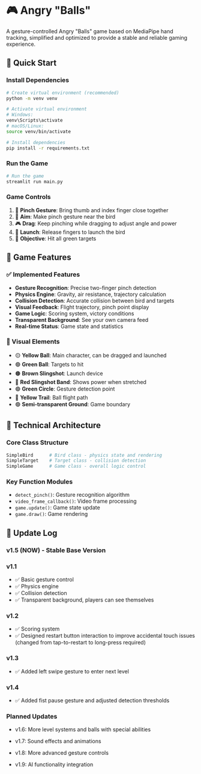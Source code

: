 # 🎮 Angry "Balls"

A gesture-controlled Angry "Balls" game based on MediaPipe hand tracking, simplified and optimized to provide a stable and reliable gaming experience.

## 🚀 Quick Start

### Install Dependencies
```bash
# Create virtual environment (recommended)
python -m venv venv

# Activate virtual environment
# Windows:
venv\Scripts\activate
# macOS/Linux:
source venv/bin/activate

# Install dependencies
pip install -r requirements.txt
```

### Run the Game
```bash
# Run the game
streamlit run main.py
```

### Game Controls
1. 🤏 **Pinch Gesture**: Bring thumb and index finger close together
2. 🎯 **Aim**: Make pinch gesture near the bird
3. 🎮 **Drag**: Keep pinching while dragging to adjust angle and power
4. 🚀 **Launch**: Release fingers to launch the bird
5. 🎯 **Objective**: Hit all green targets

## 🎯 Game Features

### ✅ Implemented Features
- **Gesture Recognition**: Precise two-finger pinch detection
- **Physics Engine**: Gravity, air resistance, trajectory calculation
- **Collision Detection**: Accurate collision between bird and targets
- **Visual Feedback**: Flight trajectory, pinch point display
- **Game Logic**: Scoring system, victory conditions
- **Transparent Background**: See your own camera feed
- **Real-time Status**: Game state and statistics

### 🎨 Visual Elements
- 🟡 **Yellow Ball**: Main character, can be dragged and launched
- 🟢 **Green Ball**: Targets to hit
- 🟤 **Brown Slingshot**: Launch device
- 🔴 **Red Slingshot Band**: Shows power when stretched
- 🟢 **Green Circle**: Gesture detection point
- 🌟 **Yellow Trail**: Ball flight path
- 🟢 **Semi-transparent Ground**: Game boundary

## 🔧 Technical Architecture

### Core Class Structure
```python
SimpleBird      # Bird class - physics state and rendering
SimpleTarget    # Target class - collision detection
SimpleGame      # Game class - overall logic control
```

### Key Function Modules
- `detect_pinch()`: Gesture recognition algorithm
- `video_frame_callback()`: Video frame processing
- `game.update()`: Game state update
- `game.draw()`: Game rendering

## 📝 Update Log

### v1.5 (NOW) - Stable Base Version
### v1.1
- ✅ Basic gesture control
- ✅ Physics engine
- ✅ Collision detection
- ✅ Transparent background, players can see themselves
### v1.2
- ✅ Scoring system
- ✅ Designed restart button interaction to improve accidental touch issues (changed from tap-to-restart to long-press required)
### v1.3
- ✅ Added left swipe gesture to enter next level
### v1.4
- ✅ Added fist pause gesture and adjusted detection thresholds

### Planned Updates
- v1.6: More level systems and balls with special abilities
- v1.7: Sound effects and animations
- v1.8: More advanced gesture controls

- v1.9: AI functionality integration


